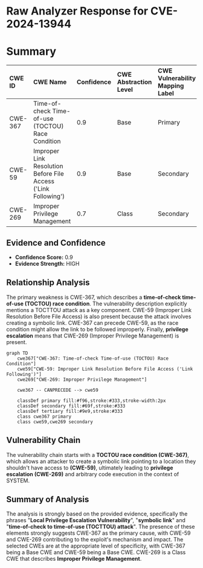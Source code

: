 # Raw Analyzer Response for CVE-2024-13944

# Summary
| CWE ID  | CWE Name                                                                                                                                    | Confidence | CWE Abstraction Level | CWE Vulnerability Mapping Label | CWE-Vulnerability Mapping Notes |
| :-------- | :------------------------------------------------------------------------------------------------------------------------------------------ | :--------- | :---------------------- | :------------------------------ | :------------------------------ |
| CWE-367   | Time-of-check Time-of-use (TOCTOU) Race Condition                                                                                            | 0.9        | Base                    | Primary                         | Allowed                         |
| CWE-59    | Improper Link Resolution Before File Access ('Link Following')                                                                              | 0.9        | Base                    | Secondary                       | Allowed                         |
| CWE-269   | Improper Privilege Management                                                                                                               | 0.7        | Class                   | Secondary                       | Allowed                         |

## Evidence and Confidence

*   **Confidence Score:** 0.9
*   **Evidence Strength:** HIGH

## Relationship Analysis
The primary weakness is CWE-367, which describes a **time-of-check time-of-use (TOCTOU) race condition**. The vulnerability description explicitly mentions a TOCTTOU attack as a key component. CWE-59 (Improper Link Resolution Before File Access) is also present because the attack involves creating a symbolic link. CWE-367 can precede CWE-59, as the race condition might allow the link to be followed improperly. Finally, **privilege escalation** means that CWE-269 (Improper Privilege Management) is present.

```mermaid
graph TD
    cwe367["CWE-367: Time-of-check Time-of-use (TOCTOU) Race Condition"]
    cwe59["CWE-59: Improper Link Resolution Before File Access ('Link Following')"]
    cwe269["CWE-269: Improper Privilege Management"]

    cwe367 -- CANPRECEDE --> cwe59
    
    classDef primary fill:#f96,stroke:#333,stroke-width:2px
    classDef secondary fill:#69f,stroke:#333
    classDef tertiary fill:#9e9,stroke:#333
    class cwe367 primary
    class cwe59,cwe269 secondary
```

## Vulnerability Chain
The vulnerability chain starts with a **TOCTOU race condition (CWE-367)**, which allows an attacker to create a symbolic link pointing to a location they shouldn't have access to **(CWE-59)**, ultimately leading to **privilege escalation (CWE-269)** and arbitrary code execution in the context of SYSTEM.

## Summary of Analysis
The analysis is strongly based on the provided evidence, specifically the phrases "**Local Privilege Escalation Vulnerability**", "**symbolic link**" and "**time-of-check to time-of-use (TOCTTOU) attack**". The presence of these elements strongly suggests CWE-367 as the primary cause, with CWE-59 and CWE-269 contributing to the exploit's mechanism and impact. The selected CWEs are at the appropriate level of specificity, with CWE-367 being a Base CWE and CWE-59 being a Base CWE. CWE-269 is a Class CWE that describes **Improper Privilege Management**.